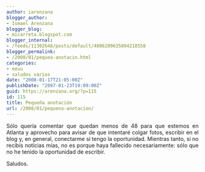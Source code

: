 ```yaml
---
author: iarenzana
blogger_author:
- Ismael Arenzana
blogger_blog:
- micarreta.blogspot.com
blogger_internal:
- /feeds/11302648/posts/default/4806209635894218558
blogger_permalink:
- /2008/01/pequea-anotacin.html
categories:
- eeuu
- saludos varios
date: "2008-01-17T21:05:00Z"
publishDate: "2097-01-23T19:09:00Z"
guid: https://arenzana.org/?p=115
id: 115
title: Pequeña anotación
url: /2008/01/pequena-anotacion/
---
```

<p style="text-align: justify;">
  Sólo quería comentar que quedan menos de 48 para que estemos en Atlanta y aprovecho para avisar de que intentaré colgar fotos, escribir en el blog y, en general, conectarme si tengo la oportunidad. Mientras tanto, si no recibís noticias mías, no es porque haya fallecido necesariamente: sólo que no he tenido la oportunidad de escribir.
</p>

<p style="text-align: justify;">
  Saludos.
</p>

